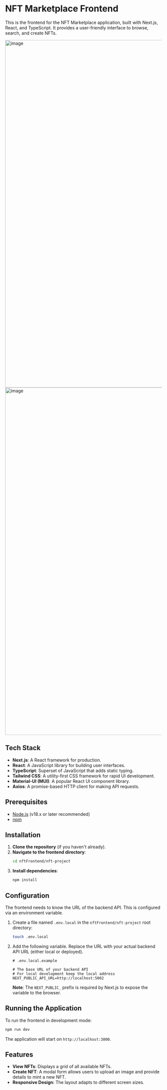# NFT Marketplace Frontend

This is the frontend for the NFT Marketplace application, built with Next.js, React, and TypeScript. It provides a user-friendly interface to browse, search, and create NFTs.

<img width="1728" height="1117" alt="image" src="https://github.com/user-attachments/assets/edad3a40-b1f0-473a-9131-c510b15ad527" />

<img width="1728" height="1117" alt="image" src="https://github.com/user-attachments/assets/8591eec3-fd32-42dd-9cd5-048fa699aec4" />


## Tech Stack

- **Next.js**: A React framework for production.
- **React**: A JavaScript library for building user interfaces.
- **TypeScript**: Superset of JavaScript that adds static typing.
- **Tailwind CSS**: A utility-first CSS framework for rapid UI development.
- **Material-UI (MUI)**: A popular React UI component library.
- **Axios**: A promise-based HTTP client for making API requests.

## Prerequisites

- [Node.js](https://nodejs.org/) (v18.x or later recommended)
- [npm](https://www.npmjs.com/)

## Installation

1.  **Clone the repository** (if you haven't already).
2.  **Navigate to the frontend directory**:
    ```bash
    cd nftFrontend/nft-project
    ```
3.  **Install dependencies**:
    ```bash
    npm install
    ```

## Configuration

The frontend needs to know the URL of the backend API. This is configured via an environment variable.

1.  Create a file named `.env.local` in the `nftFrontend/nft-project` root directory:
    ```bash
    touch .env.local
    ```
2.  Add the following variable. Replace the URL with your actual backend API URL (either local or deployed).

    ```env
    # .env.local.example

    # The base URL of your backend API
    # For local development keep the local address
    NEXT_PUBLIC_API_URL=http://localhost:5002

    ```

    **Note**: The `NEXT_PUBLIC_` prefix is required by Next.js to expose the variable to the browser.

## Running the Application

To run the frontend in development mode:

```bash
npm run dev
```

The application will start on `http://localhost:3000`.

## Features

- **View NFTs**: Displays a grid of all available NFTs.
- **Create NFT**: A modal form allows users to upload an image and provide details to mint a new NFT.
- **Responsive Design**: The layout adapts to different screen sizes.
